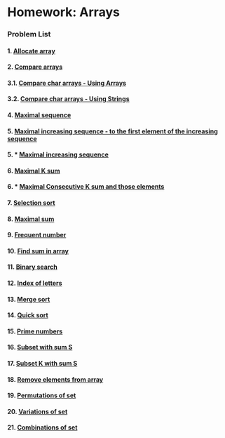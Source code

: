 Homework: Arrays
================

### Problem List

#### 1. [Allocate array](https://github.com/petyakostova/Telerik-Academy/tree/master/C%23/C%23%202/1.%20Arrays-HW/Allocate-Array)
#### 2. [Compare arrays](https://github.com/petyakostova/Telerik-Academy/tree/master/C%23/C%23%202/1.%20Arrays-HW/Compare-Arrays)
#### 3.1. [Compare char arrays - Using Arrays](https://github.com/petyakostova/Telerik-Academy/tree/master/C%23/C%23%202/1.%20Arrays-HW/Compare-Char-Arrays)
#### 3.2. [Compare char arrays - Using Strings](https://github.com/petyakostova/Telerik-Academy/tree/master/C%23/C%23%202/1.%20Arrays-HW/Compare-Char-Arrays-WithStrings)
#### 4. [Maximal sequence](https://github.com/petyakostova/Telerik-Academy/blob/master/C%23/C%23%202/1.%20Arrays-HW/Maximal-Sequence)
#### 5. [Maximal increasing sequence - to the first element of the increasing sequence](https://github.com/petyakostova/Telerik-Academy/tree/master/C%23/C%23%202/1.%20Arrays-HW/Maximal-Increasing-From1stElement-Sequence)
#### 5. * [Maximal increasing sequence](https://github.com/petyakostova/Telerik-Academy/blob/master/C%23/C%23%202/1.%20Arrays-HW/Maximal-Increasing-Sequence/MaximalIncreasingSequence.cs)
#### 6. [Maximal K sum](https://github.com/petyakostova/Telerik-Academy/tree/master/C%23/C%23%202/1.%20Arrays-HW/Maximal-K-Sum)
#### 6. * [Maximal Consecutive K sum and those elements](https://github.com/petyakostova/Telerik-Academy/blob/master/C%23/C%23%202/1.%20Arrays-HW/Maximal-Consecutive-K-Sum/MaximalConsecutiveKSum.cs)
#### 7. [Selection sort](https://github.com/petyakostova/Telerik-Academy/tree/master/C%23/C%23%202/1.%20Arrays-HW/Selection-Sort)
#### 8. [Maximal sum](https://github.com/petyakostova/Telerik-Academy/tree/master/C%23/C%23%202/1.%20Arrays-HW/Maximal-Sum)
#### 9. [Frequent number](https://github.com/petyakostova/Telerik-Academy/tree/master/C%23/C%23%202/1.%20Arrays-HW/Frequent-Number)
#### 10. [Find sum in array]()
#### 11. [Binary search]()
#### 12. [Index of letters]()
#### 13. [Merge sort]()
#### 14. [Quick sort]()
#### 15. [Prime numbers]()
#### 16. [Subset with sum S]()
#### 17. [Subset K with sum S]()
#### 18. [Remove elements from array]()
#### 19. [Permutations of set]()
#### 20. [Variations of set]()
#### 21. [Combinations of set]()
